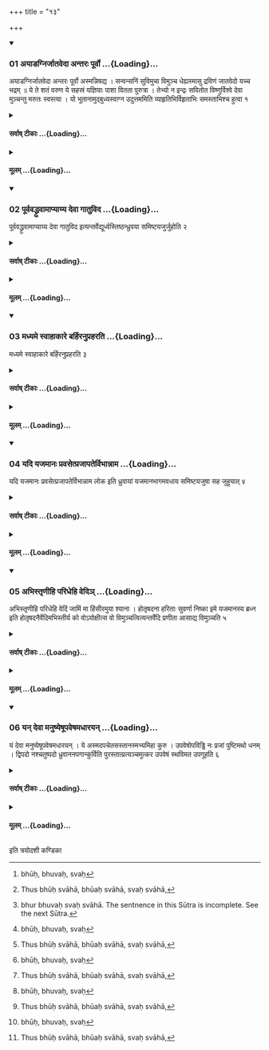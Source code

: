 +++
title = "१३"

+++

<div class="js_include" includetitle="true" newlevelforh1="3" unfilled url="/vedAH_yajuH/taittirIyam/sUtram/ApastambaH/shrautam/vishvAsa-prastutiH/03/13/01_ayADagnirjAtavedA_antaraH_pUrvo.md">
<details open><summary><h3>01 अयाडग्निर्जातवेदा अन्तरः पूर्वो ...{Loading}...</h3></summary>

अयाडग्निर्जातवेदा अन्तरः पूर्वो अस्मन्निषद्य । सन्वन्सनिं सुविमुचा विमुञ्च धेह्यस्मासु द्रविणं जातवेदो यच्च भद्रम् ॥ ये ते शतं वरुण ये सहस्रं यज्ञियाः पाशा वितता पुरुत्रा । तेभ्यो न इन्द्रः सवितोत विष्णुर्विश्वे देवा मुञ्चन्तु मरुतः स्वस्त्या । यो भूतानामुद्बुध्यस्वाग्न उदुत्तममिति व्याहृतिभिर्विहृताभिः समस्ताभिश्च हुत्वा १
</details>
</div>
<div class="js_include collapsed" newlevelforh1="4" title="सर्वाष् टीकाः" unfilled url="/vedAH_yajuH/taittirIyam/sUtram/ApastambaH/shrautam/sarvASh_TIkAH/03/13/01_ayADagnirjAtavedA_antaraH_pUrvo.md">
<details><summary><h4>सर्वाष् टीकाः ...{Loading}...</h4></summary>
<details><summary>थिते</summary>

1. ayāḍagnirjātavedāḥ... After having offered (the all expiation-libations) with these formulae and with the sacred utterances[^1] severally[^2] and jointly,[^3]  

[^1]: bhūḥ, bhuvaḥ, svaḥ  

[^2]: Thus bhūḥ svāhā, bhūaḥ svāhā, svaḥ svāhā,  

[^3]: bhur bhuvaḥ svaḥ svāhā. The sentnence in this Sūtra is incomplete. See the next Sūtra.
</details>
</details>
</div>
<div class="js_include collapsed" newlevelforh1="4" title="मूलम्" unfilled url="/vedAH_yajuH/taittirIyam/sUtram/ApastambaH/shrautam/mUlam/03/13/01_ayADagnirjAtavedA_antaraH_pUrvo.md">
<details><summary><h4>मूलम् ...{Loading}...</h4></summary>

अयाडग्निर्जातवेदा अन्तरः पूर्वो अस्मन्निषद्य । सन्वन्सनिं सुविमुचा विमुञ्च धेह्यस्मासु द्रविणं जातवेदो यच्च भद्रम् ॥ ये ते शतं वरुण ये सहस्रं यज्ञियाः पाशा वितता पुरुत्रा । तेभ्यो न इन्द्रः सवितोत विष्णुर्विश्वे देवा मुञ्चन्तु मरुतः स्वस्त्या । यो भूतानामुद्बुध्यस्वाग्न उदुत्तममिति व्याहृतिभिर्विहृताभिः समस्ताभिश्च हुत्वा १
</details>
</div>
<div class="js_include" includetitle="true" newlevelforh1="3" unfilled url="/vedAH_yajuH/taittirIyam/sUtram/ApastambaH/shrautam/vishvAsa-prastutiH/03/13/02_pUrvavaddhruvAmApyAyya_devA_gAtuvida.md">
<details open><summary><h3>02 पूर्ववद्ध्रुवामाप्याय्य देवा गातुविद ...{Loading}...</h3></summary>

पूर्ववद्ध्रुवामाप्याय्य देवा गातुविद इत्यन्तर्वेद्यूर्ध्वस्तिष्ठन्ध्रुवया समिष्टयजुर्जुहोति २
</details>
</div>
<div class="js_include collapsed" newlevelforh1="4" title="सर्वाष् टीकाः" unfilled url="/vedAH_yajuH/taittirIyam/sUtram/ApastambaH/shrautam/sarvASh_TIkAH/03/13/02_pUrvavaddhruvAmApyAyya_devA_gAtuvida.md">
<details><summary><h4>सर्वाष् टीकाः ...{Loading}...</h4></summary>
<details><summary>थिते</summary>

2. having made the Dhruvā swell in the same manner as described earlier,[^1] standing erect within the altar, the Adhvaryu offers the Samiṣṭayajus-libation with devā gātuvidaḥ...[^2]  

[^1]: See II.12.1.  

[^2]: TS I.1.13.u-v.
</details>
</details>
</div>
<div class="js_include collapsed" newlevelforh1="4" title="मूलम्" unfilled url="/vedAH_yajuH/taittirIyam/sUtram/ApastambaH/shrautam/mUlam/03/13/02_pUrvavaddhruvAmApyAyya_devA_gAtuvida.md">
<details><summary><h4>मूलम् ...{Loading}...</h4></summary>

पूर्ववद्ध्रुवामाप्याय्य देवा गातुविद इत्यन्तर्वेद्यूर्ध्वस्तिष्ठन्ध्रुवया समिष्टयजुर्जुहोति २
</details>
</div>
<div class="js_include" includetitle="true" newlevelforh1="3" unfilled url="/vedAH_yajuH/taittirIyam/sUtram/ApastambaH/shrautam/vishvAsa-prastutiH/03/13/03_madhyame_svAhAkAre_barhiranupraharati.md">
<details open><summary><h3>03 मध्यमे स्वाहाकारे बर्हिरनुप्रहरति ...{Loading}...</h3></summary>

मध्यमे स्वाहाकारे बर्हिरनुप्रहरति ३
</details>
</div>
<div class="js_include collapsed" newlevelforh1="4" title="सर्वाष् टीकाः" unfilled url="/vedAH_yajuH/taittirIyam/sUtram/ApastambaH/shrautam/sarvASh_TIkAH/03/13/03_madhyame_svAhAkAre_barhiranupraharati.md">
<details><summary><h4>सर्वाष् टीकाः ...{Loading}...</h4></summary>
<details><summary>थिते</summary>

3. At the time of the middle svāhā-call, he throws the barhis-grass.
</details>
</details>
</div>
<div class="js_include collapsed" newlevelforh1="4" title="मूलम्" unfilled url="/vedAH_yajuH/taittirIyam/sUtram/ApastambaH/shrautam/mUlam/03/13/03_madhyame_svAhAkAre_barhiranupraharati.md">
<details><summary><h4>मूलम् ...{Loading}...</h4></summary>

मध्यमे स्वाहाकारे बर्हिरनुप्रहरति ३
</details>
</div>
<div class="js_include" includetitle="true" newlevelforh1="3" unfilled url="/vedAH_yajuH/taittirIyam/sUtram/ApastambaH/shrautam/vishvAsa-prastutiH/03/13/04_yadi_yajamAnaH_pravasetprajApatervibhAnnAma.md">
<details open><summary><h3>04 यदि यजमानः प्रवसेत्प्रजापतेर्विभान्नाम ...{Loading}...</h3></summary>

यदि यजमानः प्रवसेत्प्रजापतेर्विभान्नाम लोक इति ध्रुवायां यजमानभागमवधाय समिष्टयजुषा सह जुहुयात् ४
</details>
</div>
<div class="js_include collapsed" newlevelforh1="4" title="सर्वाष् टीकाः" unfilled url="/vedAH_yajuH/taittirIyam/sUtram/ApastambaH/shrautam/sarvASh_TIkAH/03/13/04_yadi_yajamAnaH_pravasetprajApatervibhAnnAma.md">
<details><summary><h4>सर्वाष् टीकाः ...{Loading}...</h4></summary>
<details><summary>थिते</summary>

4. If the sacrificer is staying away (from the place of sacrifice), with prajāpater vibhānnāma lokaḥ...[^1] having placed the sacrificer's portion[^2] in the Dhruvā-ladle, the Adhvaryu should offer it along with the Samiṣṭayajus-libation.  

[^1]: TS I.6.5.h.  

[^2]: See III.1.9., III.3.5.9.
</details>
</details>
</div>
<div class="js_include collapsed" newlevelforh1="4" title="मूलम्" unfilled url="/vedAH_yajuH/taittirIyam/sUtram/ApastambaH/shrautam/mUlam/03/13/04_yadi_yajamAnaH_pravasetprajApatervibhAnnAma.md">
<details><summary><h4>मूलम् ...{Loading}...</h4></summary>

यदि यजमानः प्रवसेत्प्रजापतेर्विभान्नाम लोक इति ध्रुवायां यजमानभागमवधाय समिष्टयजुषा सह जुहुयात् ४
</details>
</div>
<div class="js_include" includetitle="true" newlevelforh1="3" unfilled url="/vedAH_yajuH/taittirIyam/sUtram/ApastambaH/shrautam/vishvAsa-prastutiH/03/13/05_abhistRNIhi_paridhehi_vedi~n.md">
<details open><summary><h3>05 अभिस्तृणीहि परिधेहि वेदिञ् ...{Loading}...</h3></summary>

अभिस्तृणीहि परिधेहि वेदिं जामिं मा हिंसीरमुया श्याना । होतृषदना हरिताः सुवर्णा निष्का इमे यजमानस्य ब्रध्न इति होतृषदनैर्वेदिमभिस्तीर्य को वोऽयोक्षीत्स वो विमुञ्चत्वित्यन्तर्वेदि प्रणीता आसाद्य विमुञ्चति ५
</details>
</div>
<div class="js_include collapsed" newlevelforh1="4" title="सर्वाष् टीकाः" unfilled url="/vedAH_yajuH/taittirIyam/sUtram/ApastambaH/shrautam/sarvASh_TIkAH/03/13/05_abhistRNIhi_paridhehi_vedi~n.md">
<details><summary><h4>सर्वाष् टीकाः ...{Loading}...</h4></summary>
<details><summary>थिते</summary>

5. With abhistr̥ṇīhi paridhehi...[^1] having spread the grass blades from the Hotr̥'s seat on the altar, with ko vo'yokṣīt... having placed the Praṇītā (brought forward) water within the altar, he unyokes (it).[^2]  

[^1]: TB III.7.5.13.  

[^2]: Contrast I.16.10.
</details>
</details>
</div>
<div class="js_include collapsed" newlevelforh1="4" title="मूलम्" unfilled url="/vedAH_yajuH/taittirIyam/sUtram/ApastambaH/shrautam/mUlam/03/13/05_abhistRNIhi_paridhehi_vedi~n.md">
<details><summary><h4>मूलम् ...{Loading}...</h4></summary>

अभिस्तृणीहि परिधेहि वेदिं जामिं मा हिंसीरमुया श्याना । होतृषदना हरिताः सुवर्णा निष्का इमे यजमानस्य ब्रध्न इति होतृषदनैर्वेदिमभिस्तीर्य को वोऽयोक्षीत्स वो विमुञ्चत्वित्यन्तर्वेदि प्रणीता आसाद्य विमुञ्चति ५
</details>
</div>
<div class="js_include" includetitle="true" newlevelforh1="3" unfilled url="/vedAH_yajuH/taittirIyam/sUtram/ApastambaH/shrautam/vishvAsa-prastutiH/03/13/06_yan_devA_manuShyeShUpaveShamadhArayan.md">
<details open><summary><h3>06 यन् देवा मनुष्येषूपवेषमधारयन् ...{Loading}...</h3></summary>

यं देवा मनुष्येषूपवेषमधारयन् । ये अस्मदपचेतसस्तानस्मभ्यमिहा कुरु । उपवेषोपविड्ढि नः प्रजां पुष्टिमथो धनम् । द्विपदो नश्चतुष्पदो ध्रुवाननपगान्कुर्विति पुरस्तात्प्रत्यञ्चमुत्कर उपवेषं स्थविमत उपगूहति ६
</details>
</div>
<div class="js_include collapsed" newlevelforh1="4" title="सर्वाष् टीकाः" unfilled url="/vedAH_yajuH/taittirIyam/sUtram/ApastambaH/shrautam/sarvASh_TIkAH/03/13/06_yan_devA_manuShyeShUpaveShamadhArayan.md">
<details><summary><h4>सर्वाष् टीकाः ...{Loading}...</h4></summary>
<details><summary>थिते</summary>

6. With yam deva manuṣyeṣu...[^1] he conceals the Upaveṣa (poking-stick) with the broad end from the east to the west on the rubbish heap.[^2]  

[^1-2]: See TB III.3.11.1-2.
</details>
</details>
</div>
<div class="js_include collapsed" newlevelforh1="4" title="मूलम्" unfilled url="/vedAH_yajuH/taittirIyam/sUtram/ApastambaH/shrautam/mUlam/03/13/06_yan_devA_manuShyeShUpaveShamadhArayan.md">
<details><summary><h4>मूलम् ...{Loading}...</h4></summary>

यं देवा मनुष्येषूपवेषमधारयन् । ये अस्मदपचेतसस्तानस्मभ्यमिहा कुरु । उपवेषोपविड्ढि नः प्रजां पुष्टिमथो धनम् । द्विपदो नश्चतुष्पदो ध्रुवाननपगान्कुर्विति पुरस्तात्प्रत्यञ्चमुत्कर उपवेषं स्थविमत उपगूहति ६
</details>
</div>

  
इति त्रयोदशी कण्डिका 
